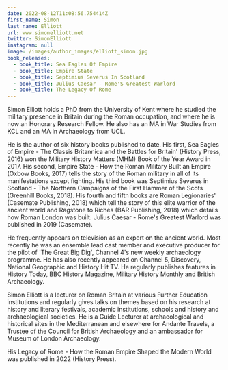 ```yaml
---
date: 2022-08-12T11:08:56.754414Z
first_name: Simon
last_name: Elliott
url: www.simonelliott.net
twitter: SimonElliott
instagram: null
image: /images/author_images/elliott_simon.jpg
book_releases:
  - book_title: Sea Eagles Of Empire
  - book_title: Empire State
  - book_title: Septimius Severus In Scotland
  - book_title: Julius Caesar - Rome'S Greatest Warlord
  - book_title: The Legacy Of Rome
---
```

Simon Elliott holds a PhD from the University of Kent where he studied the military presence in Britain during the Roman occupation, and where he is now an Honorary Research Fellow. He also has an MA in War Studies from KCL and an MA in Archaeology from UCL.

He is the author of six history books published to date. His first, Sea Eagles of Empire - The Classis Britannica and the Battles for Britain' (History Press, 2016) won the Military History Matters (MHM) Book of the Year Award in 2017. His second, Empire State - How the Roman Military Built an Empire (Oxbow Books, 2017) tells the story of the Roman military in all of its manifestations except fighting. His third book was Septimius Severus in Scotland - The Northern Campaigns of the First Hammer of the Scots (Greenhill Books, 2018). His fourth and fifth books are Roman Legionaries' (Casemate Publishing, 2018) which tell the story of this elite warrior of the ancient world and Ragstone to Riches (BAR Publishing, 2018) which details how Roman London was built. Julius Caesar - Rome's Greatest Warlord was published in 2019 (Casemate).

He frequently appears on television as an expert on the ancient world. Most recently he was an ensemble lead cast member and executive producer for the pilot of 'The Great Big Dig', Channel 4's new weekly archaeology programme. He has also recently appeared on Channel 5, Discovery, National Geographic and History Hit TV. He regularly publishes features in History Today, BBC History Magazine, Military History Monthly and British Archaeology. 

Simon Elliott is a lecturer on Roman Britain at various Further Education institutions and regularly gives talks on themes based on his research at history and literary festivals, academic institutions, schools and history and archaeological societies. He is a Guide Lecturer at archaeological and historical sites in the Mediterranean and elsewhere for Andante Travels, a Trustee of the Council for British Archaeology and an ambassador for Museum of London Archaeology.

His Legacy of Rome - How the Roman Empire Shaped the Modern World was published in 2022 (History Press).